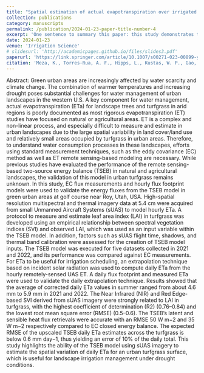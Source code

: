 ```yaml
---
title: "Spatial estimation of actual evapotranspiration over irrigated turfgrass using sUAS thermal and multispectral imagery and TSEB model"
collection: publications
category: manuscripts
permalink: /publication/2024-01-23-paper-title-number-4
excerpt: 'One sentence to summary this paper: this study demonstrates the potential of combining high-resolution sUAS imagery with the TSEB model to estimate actual evapotranspiration in urban turfgrass landscapes, supporting improved irrigation management under increasing drought and climate stress.'
date: 2024-01-23
venue: 'Irrigation Science'
# slidesurl: 'http://academicpages.github.io/files/slides3.pdf'
paperurl: 'https://link.springer.com/article/10.1007/s00271-023-00899-y'
citation: 'Meza, K., Torres-Rua, A. F., Hipps, L., Kustas, W. P., Gao, R., Christiansen, L., ... & Gowing, I. (2025). Spatial estimation of actual evapotranspiration over irrigated turfgrass using sUAS thermal and multispectral imagery and TSEB model. Irrigation Science, 43(1), 5-28.'
---
```

Abstract: Green urban areas are increasingly affected by water scarcity and climate change. The combination of warmer temperatures and increasing drought poses substantial challenges for water management of urban landscapes in the western U.S. A key component for water management, actual evapotranspiration (ETa) for landscape trees and turfgrass in arid regions is poorly documented as most rigorous evapotranspiration (ET) studies have focused on natural or agricultural areas. ET is a complex and non-linear process, and especially difficult to measure and estimate in urban landscapes due to the large spatial variability in land cover/land use and relatively small areas occupied by turfgrass in urban areas. Therefore, to understand water consumption processes in these landscapes, efforts using standard measurement techniques, such as the eddy covariance (EC) method as well as ET remote sensing-based modeling are necessary. While previous studies have evaluated the performance of the remote sensing-based two-source energy balance (TSEB) in natural and agricultural landscapes, the validation of this model in urban turfgrass remains unknown. In this study, EC flux measurements and hourly flux footprint models were used to validate the energy fluxes from the TSEB model in green urban areas at golf course near Roy, Utah, USA. High-spatial resolution multispectral and thermal imagery data at 5.4 cm were acquired from small Unmanned Aircraft Systems (sUAS) to model hourly ETa. A protocol to measure and estimate leaf area index (LAI) in turfgrass was developed using an empirical relationship between spectral vegetation indices (SVI) and observed LAI, which was used as an input variable within the TSEB model. In addition, factors such as sUAS flight time, shadows, and thermal band calibration were assessed for the creation of TSEB model inputs. The TSEB model was executed for five datasets collected in 2021 and 2022, and its performance was compared against EC measurements. For ETa to be useful for irrigation scheduling, an extrapolation technique based on incident solar radiation was used to compute daily ETa from the hourly remotely-sensed UAS ET. A daily flux footprint and measured ETa were used to validate the daily extrapolation technique. Results showed that the average of corrected daily ETa values in summer ranged from about 4.6 mm to 5.9 mm in 2021 and 2022. The Near Infrared (NIR) and Red Edge-based SVI derived from sUAS imagery were strongly related to LAI in turfgrass, with the highest coefficient of determination (R2) (0.76–0.84) and the lowest root mean square error (RMSE) (0.5–0.6). The TSEB’s latent and sensible heat flux retrievals were accurate with an RMSE 50 W m−2 and 35 W m−2 respectively compared to EC closed energy balance. The expected RMSE of the upscaled TSEB daily ETa estimates across the turfgrass is below 0.6 mm day−1, thus yielding an error of 10% of the daily total. This study highlights the ability of the TSEB model using sUAS imagery to estimate the spatial variation of daily ETa for an urban turfgrass surface, which is useful for landscape irrigation management under drought conditions.